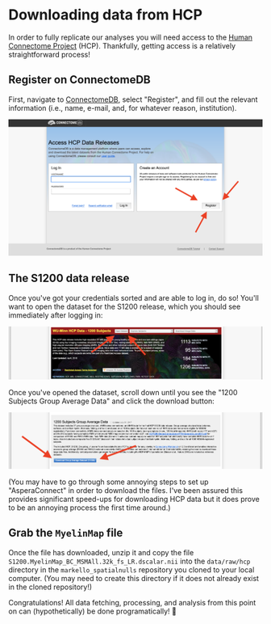 # Downloading data from HCP

In order to fully replicate our analyses you will need access to the [Human Connectome Project](https://www.humanconnectome.org/) (HCP).
Thankfully, getting access is a relatively straightforward process!

## Register on ConnectomeDB

First, navigate to [ConnectomeDB](https://db.humanconnectome.org/), select "Register", and fill out the relevant information (i.e., name, e-mail, and, for whatever reason, institution).

![Registering on ConnectomeDB](./_static/connectomedb.png)

## The S1200 data release

Once you've got your credentials sorted and are able to log in, do so!
You'll want to open the dataset for the S1200 release, which you should see immediately after logging in:

![S1200 data release](./_static/s1200_dataset.png)

Once you've opened the dataset, scroll down until you see the "1200 Subjects Group Average Data" and click the download button:

![S1200 group average data](./_static/s1200_group_average.png)

(You may have to go through some annoying steps to set up "AsperaConnect" in order to download the files.
I've been assured this provides significant speed-ups for downloading HCP data but it does prove to be an annoying process the first time around.)

## Grab the `MyelinMap` file

Once the file has downloaded, unzip it and copy the file `S1200.MyelinMap_BC_MSMAll.32k_fs_LR.dscalar.nii` into the `data/raw/hcp` directory in the `markello_spatialnulls` repository you cloned to your local computer.
(You may need to create this directory if it does not already exist in the cloned repository!)

Congratulations!
All data fetching, processing, and analysis from this point on can (hypothetically) be done programatically! 🙌
